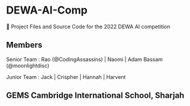 # DEWA-AI-Comp
🤖 Project Files and Source Code for the 2022 DEWA AI competition

## Members
Senior Team : Rao (@CodingAssassins) | Naomi | Adam Bassam (@moonlightdisc)  

Junior Team : Jack | Crispher | Hannah | Harvent

## GEMS Cambridge International School, Sharjah
